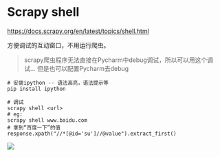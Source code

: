 # Scrapy shell

https://docs.scrapy.org/en/latest/topics/shell.html

方便调试的互动窗口，不用运行爬虫。

> scrapy爬虫程序无法直接在Pycharm中debug调试，所以可以用这个调试...
> 但是也可以配置Pycharm去debug

```shell
# 安装ipython -- 语法高亮，语法提示等
pip install ipython

# 调试
scrapy shell <url>
# eg:
scrapy shell www.baidu.com
# 拿到“百度一下”的值
response.xpath("//*[@id='su']//@value").extract_first()
```

![](images/scrapy-shell.png)
